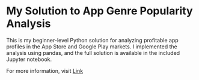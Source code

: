 # My Solution to App Genre Popularity Analysis

This is my beginner-level Python solution for analyzing profitable app profiles in the App Store and Google Play markets. I implemented the analysis using pandas, and the full solution is available in the included Jupyter notebook.

For more information, visit [Link](https://app.dataquest.io/c/112/m/350/guided-project%3A-profitable-app-profiles-for-the-app-store-and-google-play-markets/14/next-steps)